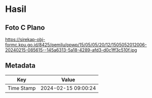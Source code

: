 # Hasil

## Foto C Plano

https://sirekap-obj-formc.kpu.go.id/8425/pemilu/ppwp/15/05/05/20/12/1505052012006-20240215-085615--145a6313-5a18-4289-afd3-d0c1ff3c510f.jpg


## Metadata

| Key        | Value               |
| ---------- | ------------------- |
| Time Stamp | 2024-02-15 09:00:24 |



